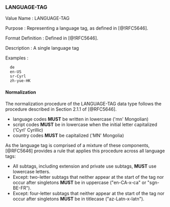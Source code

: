 ### LANGUAGE-TAG


Value Name
:
  LANGUAGE-TAG

Purpose
:
  Representing a language tag, as defined in [@!RFC5646].

Format Definition
:
  Defined in [@!RFC5646].

Description
:
  A single language tag

Examples
:

      de
      en-US
      sr-Cyrl
      zh-yue-HK


#### Normalization

The normalization procedure of the LANGUAGE-TAG data type follows
the procedure described in Section 2.1.1 of [@RFC5646].

* language codes **MUST** be written in lowercase ('mn' Mongolian)
* script codes **MUST** be in lowercase when the initial letter capitalized ('Cyrl' Cyrillic)
* country codes **MUST** be capitalized ('MN' Mongolia)

As the language tag is comprised of a mixture of these components,
[@RFC5646] provides a rule that applies this procedure across all
language tags:

* All subtags, including extension and private use subtags, **MUST** use lowercase letters.
* Except: two-letter subtags that neither appear at the start of the tag
  nor occur after singletons **MUST** be in uppercase ("en-CA-x-ca" or "sgn-BE-FR").
* Except: four-letter subtags that neither appear at the start of the tag
  nor occur after singletons **MUST** be in titlecase ("az-Latn-x-latn").

